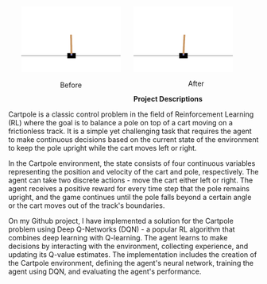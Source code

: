 
<p align="center">
    <div style="display: inline-block; float: left; width: 50%;" align="center">
        <img src="Render/demo.gif" width="200">
        <p align="center">Before</p>
    </div>
    <div style="display: inline-block; float: left; width: 50%;">
        <img src="Render/eval.gif" width="200" align="center">
         <p align="center">After</p>
    </div>
</p>


**Project Descriptions**

Cartpole is a classic control problem in the field of Reinforcement Learning (RL) where the goal is to balance a pole on top of a cart moving on a frictionless track. It is a simple yet challenging task that requires the agent to make continuous decisions based on the current state of the environment to keep the pole upright while the cart moves left or right.

In the Cartpole environment, the state consists of four continuous variables representing the position and velocity of the cart and pole, respectively. The agent can take two discrete actions - move the cart either left or right. The agent receives a positive reward for every time step that the pole remains upright, and the game continues until the pole falls beyond a certain angle or the cart moves out of the track's boundaries.

On my Github project, I have implemented a solution for the Cartpole problem using Deep Q-Networks (DQN) - a popular RL algorithm that combines deep learning with Q-learning. The agent learns to make decisions by interacting with the environment, collecting experience, and updating its Q-value estimates. The implementation includes the creation of the Cartpole environment, defining the agent's neural network, training the agent using DQN, and evaluating the agent's performance.
